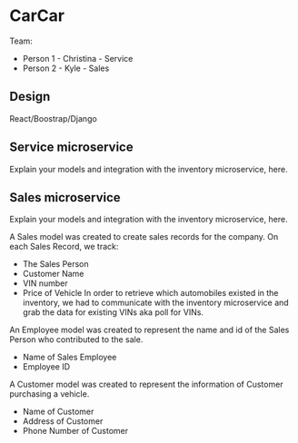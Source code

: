 # CarCar

Team:

* Person 1 - Christina - Service
* Person 2 - Kyle      - Sales

## Design

React/Boostrap/Django

## Service microservice

Explain your models and integration with the inventory
microservice, here.

## Sales microservice

Explain your models and integration with the inventory
microservice, here.


A Sales model was created to create sales records for the company.
On each Sales Record, we track:
- The Sales Person
- Customer Name
- VIN number
- Price of Vehicle
In order to retrieve which automobiles existed in the inventory, we had to communicate with the inventory microservice and grab the data for existing VINs aka poll for VINs.

An Employee model was created to represent the name and id of the Sales Person who contributed to the sale.
- Name of Sales Employee
- Employee ID

A Customer model was created to represent the information of Customer purchasing a vehicle.
- Name of Customer
- Address of Customer
- Phone Number of Customer
